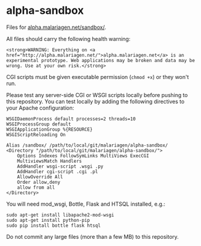 alpha-sandbox
=============

Files for [alpha.malariagen.net/sandbox/](http://alpha.malariagen.net/sandbox/).

All files should carry the following health warning:

    <strong>WARNING: Everything on <a href="http://alpha.malariagen.net/">alpha.malariagen.net</a> is an experimental prototype. Web applications may be broken and data may be wrong. Use at your own risk.</strong>

CGI scripts must be given executable permission (`chmod +x`) or they won't run.

Please test any server-side CGI or WSGI scripts locally before pushing to 
this repository. You can test locally by adding the following directives to your 
Apache configuration:

	WSGIDaemonProcess default processes=2 threads=10
	WSGIProcessGroup default
	WSGIApplicationGroup %{RESOURCE}
	WSGIScriptReloading On
	
	Alias /sandbox/ /path/to/local/git/malariagen/alpha-sandbox/
	<Directory "/path/to/local/git/malariagen/alpha-sandbox/">
		Options Indexes FollowSymLinks MultiViews ExecCGI
		MultiviewsMatch Handlers
		AddHandler wsgi-script .wsgi .py
		AddHandler cgi-script .cgi .pl
		AllowOverride All
		Order allow,deny
		allow from all         
	</Directory>

You will need mod_wsgi, Bottle, Flask and HTSQL installed, e.g.:

	sudo apt-get install libapache2-mod-wsgi 
	sudo apt-get install python-pip
	sudo pip install bottle flask htsql
	
Do not commit any large files (more than a few MB) to this repository.